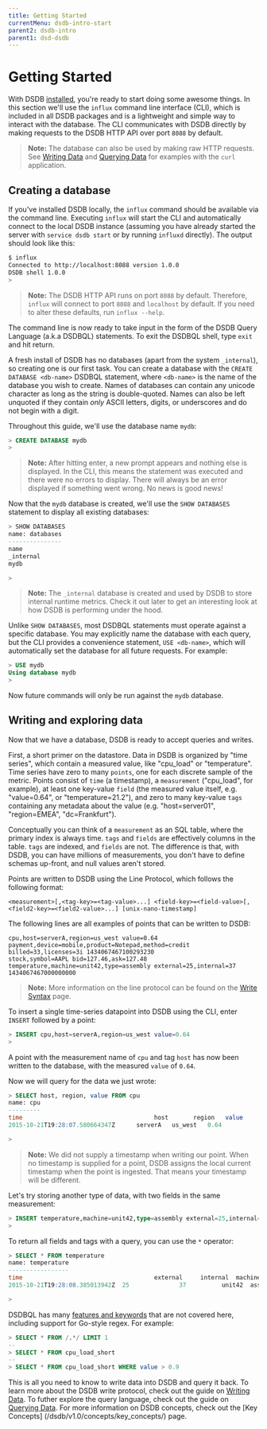 ```yaml
---
title: Getting Started
currentMenu: dsdb-intro-start
parent2: dsdb-intro
parent1: dsd-dsdb
---
```


# Getting Started

With DSDB [installed](/dsdb/v1.0/introduction/installation), you're ready to start doing some awesome things.
In this section we'll use the `influx` command line interface (CLI), which is included in all
DSDB packages and is a lightweight and simple way to interact with the database.
The CLI communicates with DSDB directly by making requests to the DSDB HTTP API over port `8088` by default.

> **Note:** The database can also be used by making raw HTTP requests.
See [Writing Data](/dsdb/v1.0/guides/writing_data/) and [Querying Data](/dsdb/v1.0/guides/querying_data/)
for examples with the `curl` application.

## Creating a database

If you've installed DSDB locally, the `influx` command should be available via the command line.
Executing `influx` will start the CLI and automatically connect to the local DSDB instance
(assuming you have already started the server with `service dsdb start` or by running `influxd` directly).
The output should look like this:

```sh
$ influx
Connected to http://localhost:8088 version 1.0.0
DSDB shell 1.0.0
> 
```

> **Note:** The DSDB HTTP API runs on port `8088` by default.
Therefore, `influx` will connect to port `8088` and `localhost` by default.
If you need to alter these defaults, run `influx --help`.

The command line is now ready to take input in the form of the DSDB Query Language (a.k.a DSDBQL) statements.
To exit the DSDBQL shell, type `exit` and hit return.

A fresh install of DSDB has no databases (apart from the system `_internal`),
so creating one is our first task.
You can create a database with the `CREATE DATABASE <db-name>` DSDBQL statement,
where `<db-name>` is the name of the database you wish to create.
Names of databases can contain any unicode character as long as the string is double-quoted.
Names can also be left unquoted if they contain _only_ ASCII letters,
digits, or underscores and do not begin with a digit.

Throughout this guide, we'll use the database name `mydb`:

```sql
> CREATE DATABASE mydb
> 
```

> **Note:** After hitting enter, a new prompt appears and nothing else is displayed.
In the CLI, this means the statement was executed and there were no errors to display.
There will always be an error displayed if something went wrong.
No news is good news!

Now that the `mydb` database is created, we'll use the `SHOW DATABASES` statement
to display all existing databases:

```sql
> SHOW DATABASES
name: databases
---------------
name
_internal
mydb

> 
```

> **Note:** The `_internal` database is created and used by DSDB to store internal runtime metrics.
Check it out later to get an interesting look at how DSDB is performing under the hood.

Unlike `SHOW DATABASES`, most DSDBQL statements must operate against a specific database.
You may explicitly name the database with each query,
but the CLI provides a convenience statement, `USE <db-name>`,
which will automatically set the database for all future requests. For example:

```sql
> USE mydb
Using database mydb
> 
```

Now future commands will only be run against the `mydb` database.

## Writing and exploring data

Now that we have a database, DSDB is ready to accept queries and writes.

First, a short primer on the datastore.
Data in DSDB is organized by "time series",
which contain a measured value, like "cpu_load" or "temperature".
Time series have zero to many `points`, one for each discrete sample of the metric.
Points consist of `time` (a timestamp), a `measurement` ("cpu_load", for example),
at least one key-value `field` (the measured value itself, e.g.
"value=0.64", or "temperature=21.2"), and zero to many key-value `tags` containing any metadata about the value (e.g.
"host=server01", "region=EMEA", "dc=Frankfurt").

Conceptually you can think of a `measurement` as an SQL table,
where the primary index is always time.
`tags` and `fields` are effectively columns in the table.
`tags` are indexed, and `fields` are not.
The difference is that, with DSDB, you can have millions of measurements,
you don't have to define schemas up-front, and null values aren't stored.

Points are written to DSDB using the Line Protocol, which follows the following format:

```
<measurement>[,<tag-key>=<tag-value>...] <field-key>=<field-value>[,<field2-key>=<field2-value>...] [unix-nano-timestamp]
```

The following lines are all examples of points that can be written to DSDB:

```
cpu,host=serverA,region=us_west value=0.64
payment,device=mobile,product=Notepad,method=credit billed=33,licenses=3i 1434067467100293230
stock,symbol=AAPL bid=127.46,ask=127.48
temperature,machine=unit42,type=assembly external=25,internal=37 1434067467000000000
```

> **Note:** More information on the line protocol can be found on the [Write Syntax](/dsdb/v1.0/write_protocols/write_syntax/) page.

To insert a single time-series datapoint into DSDB using the CLI, enter `INSERT` followed by a point:

```sql
> INSERT cpu,host=serverA,region=us_west value=0.64
>
```

A point with the measurement name of `cpu` and tag `host` has now been written to the database, with the measured `value` of `0.64`.

Now we will query for the data we just wrote:

```sql
> SELECT host, region, value FROM cpu
name: cpu
---------
time		    	                     host     	region   value
2015-10-21T19:28:07.580664347Z  	serverA	  us_west	0.64

> 
```

> **Note:** We did not supply a timestamp when writing our point.
When no timestamp is supplied for a point, DSDB assigns the local current timestamp when the point is ingested.
That means your timestamp will be different.

Let's try storing another type of data, with two fields in the same measurement:

```sql
> INSERT temperature,machine=unit42,type=assembly external=25,internal=37
>
```

To return all fields and tags with a query, you can use the `*` operator:

```sql
> SELECT * FROM temperature
name: temperature
-----------------
time		                        	 external	  internal	machine	type
2015-10-21T19:28:08.385013942Z  25	        	37     		unit42  assembly

> 
```

DSDBQL has many [features and keywords](http://localhost:1313/dsdb/v1.0/query_language/spec/) that are not covered here,
including support for Go-style regex. For example:

```sql
> SELECT * FROM /.*/ LIMIT 1
--
> SELECT * FROM cpu_load_short
--
> SELECT * FROM cpu_load_short WHERE value > 0.9
```

This is all you need to know to write data into DSDB and query it back.
To learn more about the DSDB write protocol,
check out the guide on [Writing Data](/dsdb/v1.0/guides/writing_data/).
To futher explore the query language,
check out the guide on [Querying Data](/dsdb/v1.0/guides/querying_data/).
For more information on DSDB concepts, check out the [Key Concepts]
(/dsdb/v1.0/concepts/key_concepts/) page.
